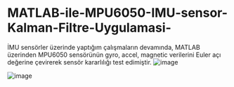 # MATLAB-ile-MPU6050-IMU-sensor-Kalman-Filtre-Uygulamasi-
İMU sensörler üzerinde yaptığım çalışmaların devamında, MATLAB üzerinden MPU6050 sensörünün gyro, accel, magnetic verilerini Euler açı değerine çevirerek sensör kararlılığı test edimiştir.
![image](https://github.com/karanizeybek/MATLAB-ile-MPU9250-IMU-sensor-Kalman-Filtre-Uygulamasi-/assets/76970557/26519237-c7e2-4fba-8764-ed026528f27e)

![image](https://github.com/karanizeybek/MATLAB-ile-MPU9250-IMU-sensor-Kalman-Filtre-Uygulamasi-/assets/76970557/470c6551-f15c-44bb-8f82-3aa64a4c4163)
